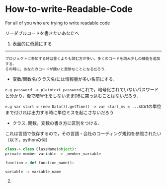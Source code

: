 # How-to-write-Readable-Code
For all of you who are trying to write readable code

リーダブルコードを書きたいあなたへ

1. 表面的に奇麗にする
----------------------
```
プロジェクトに参加する時は書くよりも読む方が多い，多くのコードを読み少しの機能を追加する．
その時に，あなたのコードが醜いと悲惨なことになるだろう．
```

* 変数/関数名/クラス名/には情報量が多い名前にする．

`e.g password -> plaintext_password`これで，暗号化されていないパスワードと分かり，後で暗号化をしないままDBに突っ込むことはないだろう．

`e.g var start = (new Data()).getTime() -> var start_ms = ...`*start*の単位まで付ければ出力する時に単位ミスを起こさないだろう

* クラス, 関数，変数の書き方に区別をつける．

これは言語で依存するので，その言語・会社のコーディング規約を参照されたい（以下，pythonの例）
```python
class-> class ClassName(object):
private member variable -> _member_variable

function-> def function_name():

variable -> variable_name
```




2. 
